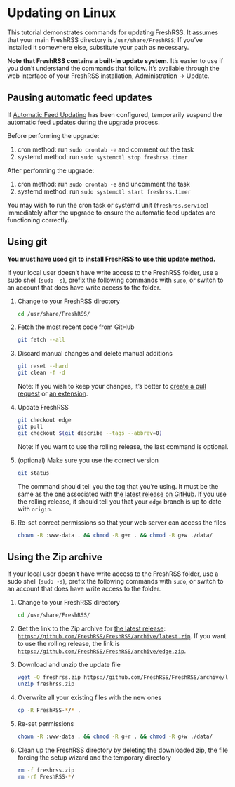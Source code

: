 # Updating on Linux

This tutorial demonstrates commands for updating FreshRSS. It assumes that your main FreshRSS directory is `/usr/share/FreshRSS`; If you’ve installed it somewhere else, substitute your path as necessary.

**Note that FreshRSS contains a built-in update system.** It’s easier to use if you don’t understand the commands that follow. It’s available through the web interface of your FreshRSS installation, Administration → Update.

## Pausing automatic feed updates

If [Automatic Feed Updating](08_FeedUpdates.md) has been configured, temporarily suspend the automatic feed updates during the upgrade process.

Before performing the upgrade:

1. cron method: run `sudo crontab -e` and comment out the task
2. systemd method: run `sudo systemctl stop freshrss.timer`

After performing the upgrade:

1. cron method: run `sudo crontab -e` and uncomment the task
2. systemd method: run `sudo systemctl start freshrss.timer`

You may wish to run the cron task or systemd unit (`freshrss.service`) immediately after the upgrade to ensure the automatic feed updates are functioning correctly.

## Using git

**You must have used git to install FreshRSS to use this update method.**

If your local user doesn’t have write access to the FreshRSS folder, use a sudo shell (`sudo -s`), prefix the following commands with `sudo`, or switch to an account that does have write access to the folder.

1. Change to your FreshRSS directory
	```sh
	cd /usr/share/FreshRSS/
	```

2. Fetch the most recent code from GitHub
	```sh
	git fetch --all
	```

3. Discard manual changes and delete manual additions
	```sh
	git reset --hard
	git clean -f -d
	```

	Note: If you wish to keep your changes, it’s better to [create a pull request](https://github.com/FreshRSS/FreshRSS/compare) or [an extension](../developers/03_Backend/05_Extensions.md).

4. Update FreshRSS
	```sh
	git checkout edge
	git pull
	git checkout $(git describe --tags --abbrev=0)
	```

	Note: If you want to use the rolling release, the last command is optional.

5. (optional) Make sure you use the correct version
	```sh
	git status
	```

	The command should tell you the tag that you’re using. It must be the same as the one associated with [the latest release on GitHub](https://github.com/FreshRSS/FreshRSS/releases/latest). If you use the rolling release, it should tell you that your `edge` branch is up to date with `origin`.

6. Re-set correct permissions so that your web server can access the files
	```sh
	chown -R :www-data . && chmod -R g+r . && chmod -R g+w ./data/
	```

## Using the Zip archive

If your local user doesn’t have write access to the FreshRSS folder, use a sudo shell (`sudo -s`), prefix the following commands with `sudo`, or switch to an account that does have write access to the folder.

1. Change to your FreshRSS directory
	```sh
	cd /usr/share/FreshRSS/
	```

2. Get the link to the Zip archive for [the latest release](https://github.com/FreshRSS/FreshRSS/releases/latest): [`https://github.com/FreshRSS/FreshRSS/archive/latest.zip`](https://github.com/FreshRSS/FreshRSS/archive/latest.zip). If you want to use the rolling release, the link is [`https://github.com/FreshRSS/FreshRSS/archive/edge.zip`](https://github.com/FreshRSS/FreshRSS/archive/edge.zip).

3. Download and unzip the update file
	```sh
	wget -O freshrss.zip https://github.com/FreshRSS/FreshRSS/archive/latest.zip
	unzip freshrss.zip
	```

4. Overwrite all your existing files with the new ones
	```sh
	cp -R FreshRSS-*/* .
	```

5. Re-set permissions
	```sh
	chown -R :www-data . && chmod -R g+r . && chmod -R g+w ./data/
	```

6. Clean up the FreshRSS directory by deleting the downloaded zip, the file forcing the setup wizard and the temporary directory
	```sh
	rm -f freshrss.zip
	rm -rf FreshRSS-*/
	```
